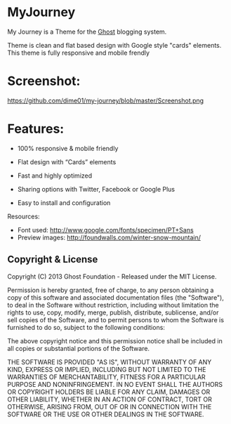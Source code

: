# MyJourney

My Journey is a Theme for the [Ghost](http://github.com/tryghost/ghost/) blogging system.

Theme is clean and flat based design with Google style "cards" elements. This theme is fully responsive and mobile frendly

# Screenshot:
https://github.com/dime01/my-journey/blob/master/Screenshot.png


# Features:

- 100% responsive & mobile friendly

- Flat design with “Cards” elements 

- Fast and highly optimized

- Sharing options with Twitter, Facebook or Google Plus

- Easy to install and configuration


Resources:
- Font used: http://www.google.com/fonts/specimen/PT+Sans
- Preview images: http://foundwalls.com/winter-snow-mountain/


## Copyright & License

Copyright (C) 2013 Ghost Foundation - Released under the MIT License.

Permission is hereby granted, free of charge, to any person obtaining a copy of this software and associated documentation files (the "Software"), to deal in the Software without restriction, including without limitation the rights to use, copy, modify, merge, publish, distribute, sublicense, and/or sell copies of the Software, and to permit persons to whom the Software is furnished to do so, subject to the following conditions:

The above copyright notice and this permission notice shall be included in all copies or substantial portions of the Software.

THE SOFTWARE IS PROVIDED "AS IS", WITHOUT WARRANTY OF ANY KIND, EXPRESS OR IMPLIED, INCLUDING BUT NOT LIMITED TO THE WARRANTIES OF MERCHANTABILITY, FITNESS FOR A PARTICULAR PURPOSE AND
NONINFRINGEMENT. IN NO EVENT SHALL THE AUTHORS OR COPYRIGHT HOLDERS BE LIABLE FOR ANY CLAIM, DAMAGES OR OTHER LIABILITY, WHETHER IN AN ACTION OF CONTRACT, TORT OR OTHERWISE, ARISING FROM, OUT OF OR IN CONNECTION WITH THE SOFTWARE OR THE USE OR OTHER DEALINGS IN THE SOFTWARE.
